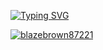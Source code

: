 [![Typing SVG](https://readme-typing-svg.demolab.com?font=Fira+Code&pause=1000&width=435&lines=hi+im+blazebrown87221+like+html)](https://git.io/typing-svg)




[![blazebrown87221](https://github.com/blazebrown87221.png?size=60)](https://github.com/blazebrown87221 "Jonah Lawrence on GitHub")
